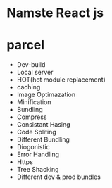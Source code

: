 # Namste React js

# parcel 
 - Dev-build
 - Local server
 - HOT(hot module replacement)
 - caching
 - Image Optimazation
 - Minification
 - Bundling
 - Compress
 - Consistant Hasing
 - Code Spliting
 - Different Bundling
 - Diogonistic
 - Error Handling
 - Https 
 - Tree Shacking
 - Different dev & prod bundles

